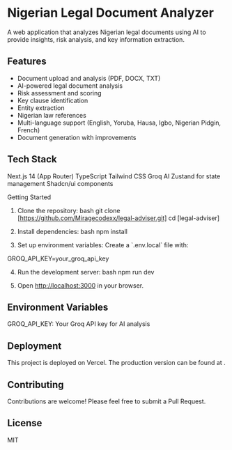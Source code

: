 # Nigerian Legal Document Analyzer

A web application that analyzes Nigerian legal documents using AI to provide insights, risk analysis, and key information extraction.

## Features

- Document upload and analysis (PDF, DOCX, TXT)
- AI-powered legal document analysis
- Risk assessment and scoring
- Key clause identification
- Entity extraction
- Nigerian law references
- Multi-language support (English, Yoruba, Hausa, Igbo, Nigerian Pidgin, French)
- Document generation with improvements

## Tech Stack

Next.js 14 (App Router)
TypeScript
Tailwind CSS
Groq AI
Zustand for state management
Shadcn/ui components

Getting Started

1. Clone the repository:
bash
git clone [https://github.com/Miragecodexx/legal-adviser.git]
cd [legal-adviser]


2. Install dependencies:
bash
npm install


3. Set up environment variables:
Create a \`.env.local\` file with:

GROQ_API_KEY=your_groq_api_key


4. Run the development server:
bash
npm run dev


5. Open [http://localhost:3000](http://localhost:3000) in your browser.

## Environment Variables

GROQ_API_KEY: Your Groq API key for AI analysis

## Deployment

This project is deployed on Vercel. The production version can be found at .

## Contributing

Contributions are welcome! Please feel free to submit a Pull Request.

## License

MIT
